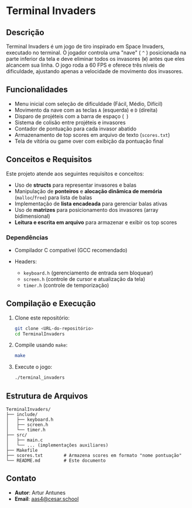 # Terminal Invaders

## Descrição

Terminal Invaders é um jogo de tiro inspirado em Space Invaders, executado no terminal. O jogador controla uma "nave" (
`^`
) posicionada na parte inferior da tela e deve eliminar todos os invasores (`W`) antes que eles alcancem sua linha. O jogo roda a 60 FPS e oferece três níveis de dificuldade, ajustando apenas a velocidade de movimento dos invasores.

## Funcionalidades

* Menu inicial com seleção de dificuldade (Fácil, Médio, Difícil)
* Movimento da nave com as teclas `A` (esquerda) e `D` (direita)
* Disparo de projéteis com a barra de espaço (` `)
* Sistema de colisão entre projéteis e invasores
* Contador de pontuação para cada invasor abatido
* Armazenamento de top scores em arquivo de texto (`scores.txt`)
* Tela de vitória ou game over com exibição da pontuação final

## Conceitos e Requisitos

Este projeto atende aos seguintes requisitos e conceitos:

* Uso de **structs** para representar invasores e balas
* Manipulação de **ponteiros** e **alocação dinâmica de memória** (`malloc`/`free`) para lista de balas
* Implementação de **lista encadeada** para gerenciar balas ativas
* Uso de **matrizes** para posicionamento dos invasores (array bidimensional)
* **Leitura e escrita em arquivo** para armazenar e exibir os top scores

### Dependências

* Compilador C compatível (GCC recomendado)
* Headers:

  * `keyboard.h` (gerenciamento de entrada sem bloquear)
  * `screen.h` (controle de cursor e atualização da tela)
  * `timer.h` (controle de temporização)

## Compilação e Execução

1. Clone este repositório:

   ```bash
   git clone <URL-do-repositório>
   cd TerminalInvaders
   ```
2. Compile usando `make`:

   ```bash
   make
   ```
3. Execute o jogo:

   ```bash
   ./terminal_invaders
   ```

## Estrutura de Arquivos

```
TerminalInvaders/
├── include/
│   ├── keyboard.h
│   ├── screen.h
│   └── timer.h
├── src/
│   ├── main.c
│   └── ... (implementações auxiliares)
├── Makefile
├── scores.txt        # Armazena scores em formato "nome pontuação"
└── README.md         # Este documento
```

## Contato

* **Autor**: Artur Antunes
* **Email**: [aas4@cesar.school](mailto:aas4@cesar.school)
